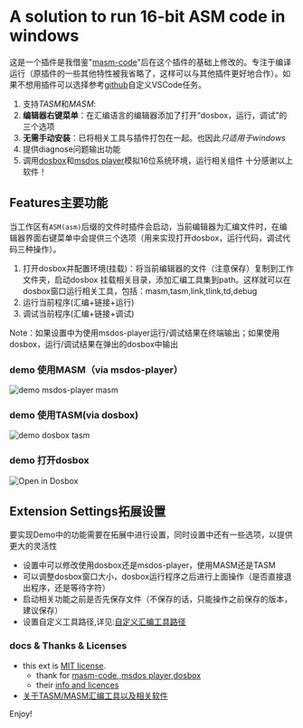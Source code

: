 # A solution to run 16-bit ASM code in windows

这是一个插件是我借鉴"[masm-code](https://github.com/Woodykaixa/masm-code)"后在这个插件的基础上修改的。专注于编译运行（原插件的一些其他特性被我省略了，这样可以与其他插件更好地合作）。如果不想用插件可以选择参考[github](https://github.com/xsro/VSC-ASMtasks)自定义VSCode任务。

1. 支持*TASM*和*MASM*:
2. **编辑器右键菜单**：在汇编语言的编辑器添加了打开“dosbox，运行，调试”的三个选项
3. **无需手动安装**：已将相关工具与插件打包在一起。也因此*只适用于windows*
4. 提供diagnose问题输出功能
5. 调用[dosbox](dosbox.com)和[msdos player](http://takeda-toshiya.my.coocan.jp/msdos)模拟16位系统环境，运行相关组件
十分感谢以上软件！

## Features主要功能

当工作区有`ASM(asm)`后缀的文件时插件会启动，当前编辑器为汇编文件时，在编辑器界面右键菜单中会提供三个选项（用来实现打开dosbox，运行代码，调试代码三种操作）。

1. 打开dosbox并配置环境(挂载)：将当前编辑器的文件（注意保存）复制到工作文件夹，启动dosbox 挂载相关目录，添加汇编工具集到path。这样就可以在dosbox窗口运行相关工具，包括：masm,tasm,link,tlink,td,debug
2. 运行当前程序(汇编+链接+运行)
3. 调试当前程序(汇编+链接+调试)

Note：如果设置中为使用msdos-player运行/调试结果在终端输出；如果使用dosbox，运行/调试结果在弹出的dosbox中输出

### demo 使用MASM（via msdos-player）

![demo msdos-player masm](https://github.com/xsro/masm-tasm/raw/master/pics/demo_msdos_masm.gif)

### demo 使用TASM(via dosbox)

![demo dosbox tasm](https://github.com/xsro/masm-tasm/raw/master/pics/demo_dosbox_tasm.gif)

### demo 打开dosbox

![Open in Dosbox](https://github.com/xsro/masm-tasm/raw/master/pics/opendosbox.gif)

## Extension Settings拓展设置

要实现Demo中的功能需要在拓展中进行设置，同时设置中还有一些选项，以提供更大的灵活性

- 设置中可以修改使用dosbox还是msdos-player，使用MASM还是TASM
- 可以调整dosbox窗口大小，dosbox运行程序之后进行上面操作（是否直接退出程序，还是等待字符）
- 启动相关功能之前是否先保存文件（不保存的话，只能操作之前保存的版本，建议保存）
- 设置自定义工具路径,详见:[自定义汇编工具路径](https://github.com/xsro/masm-tasm/blob/master/doc/关于汇编工具路径.md#自定义汇编工具路径)

### docs & Thanks & Licenses

- this ext is [MIT license](https://github.com/xsro/masm-tasm/blob/master/LICENSE).
  - thank for [masm-code](https://github.com/Woodykaixa/masm-code),,[msdos player](http://takeda-toshiya.my.coocan.jp/msdos),[dosbox](dosbox.com)
  - their [info and licences](https://github.com/xsro/masm-tasm/blob/master/doc/liscence.md)
- [关于TASM/MASM汇编工具以及相关软件](https://github.com/xsro/masm-tasm/blob/master/doc/关于汇编工具路径.md)

<!-- ## Release Notes

### 1.0.0

Initial release of ...

### 1.0.1

Fixed issue #.

### 1.1.0

Added features X, Y, and Z. -->

Enjoy!
